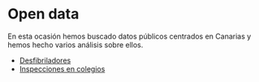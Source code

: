 # Open data

En esta ocasión hemos buscado datos públicos centrados en Canarias y hemos hecho
varios análisis sobre ellos.

- [Desfibriladores](./Desfibriladores/open-data-canarias-desfibriladores.html)
- [Inspecciones en colegios](open-data-canarias-inspecciones.ipynb)
